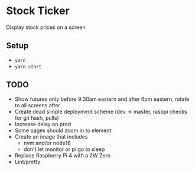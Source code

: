 # Stock Ticker

Display stock prices on a screen

## Setup

* `yarn`
* `yarn start`

## TODO

* Show futures only before 9:30am eastern and after 6pm eastern, rotate to all screens after
* Create dead simple deployment scheme (dev -> master, rasbpi checks for git hash, pulls)
* Increase delay on prod
* Some pages should zoom in to element
* Create an image that includes
    * nvm and/or node18
    * don't let monitor or pi go to sleep
* Replace Raspberry Pi 4 with a 2W Zero
* Lint/pretty
